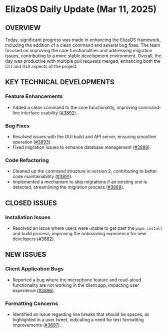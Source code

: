 # ElizaOS Daily Update (Mar 11, 2025)

## OVERVIEW 
Today, significant progress was made in enhancing the ElizaOS framework, including the addition of a clean command and several bug fixes. The team focused on improving the core functionalities and addressing migration issues, contributing to a more stable development environment. Overall, the day was productive with multiple pull requests merged, enhancing both the CLI and GUI aspects of the project.

## KEY TECHNICAL DEVELOPMENTS

### Feature Enhancements
- Added a clean command to the core functionality, improving command-line interface usability ([#3892](https://github.com/elizaos/eliza/pull/3892)).
  
### Bug Fixes
- Resolved issues with the GUI build and API server, ensuring smoother operation ([#3893](https://github.com/elizaos/eliza/pull/3893)).
- Fixed migration issues to enhance database management ([#3888](https://github.com/elizaos/eliza/pull/3888)).

### Code Refactoring
- Cleaned up the command structure in version 2, contributing to better code maintainability ([#3891](https://github.com/elizaos/eliza/pull/3891)).
- Implemented a mechanism to skip migrations if an existing one is detected, streamlining the migration process ([#3889](https://github.com/elizaos/eliza/pull/3889)).

## CLOSED ISSUES

### Installation Issues
- Resolved an issue where users were unable to get past the `pnpm install` and build process, improving the onboarding experience for new developers ([#3882](https://github.com/elizaos/eliza/issues/3882)).

## NEW ISSUES

### Client Application Bugs
- Reported a bug where the microphone feature and read-aloud functionality are not working in the client app, impacting user experience ([#3896](https://github.com/elizaos/eliza/issues/3896)).
  
### Formatting Concerns
- Identified an issue regarding line breaks that should be spaces, as highlighted in a user tweet, indicating a need for text formatting improvements ([#3897](https://github.com/elizaos/eliza/issues/3897)).
